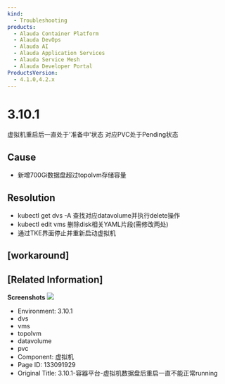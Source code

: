 ```yaml
---
kind:
  - Troubleshooting
products:
  - Alauda Container Platform
  - Alauda DevOps
  - Alauda AI
  - Alauda Application Services
  - Alauda Service Mesh
  - Alauda Developer Portal
ProductsVersion:
  - 4.1.0,4.2.x
---
```

<!-- A type of document that involves encountering a fault, diagnosing it, performing root cause analysis, and providing solutions. -->

# 3.10.1

虚拟机重启后一直处于'准备中'状态 对应PVC处于Pending状态

## Cause
- 新增700Gi数据盘超过topolvm存储容量

## Resolution
- kubectl get dvs -A 查找对应datavolume并执行delete操作
- kubectl edit vms <vm name> 删除disk相关YAML片段(需修改两处)
- 通过TKE界面停止并重新启动虚拟机

## [workaround]

## [Related Information]
**Screenshots**
![](https://pro-upload-center.udeskcs.com/tid99781/1669715895_99781_348b87_1129_16697157468333.png?Expires=1672559782&OSSAccessKeyId=bPexlr6MCcadDhfu&Signature=Y6IAvwbNLuIa%2BEh95VPoTtjrf%2BY%3D)
- Environment: 3.10.1
- dvs
- vms
- topolvm
- datavolume
- pvc
- Component: 虚拟机
- Page ID: 133091929
- Original Title: 3.10.1-容器平台-虚拟机数据盘后重启一直不能正常running
